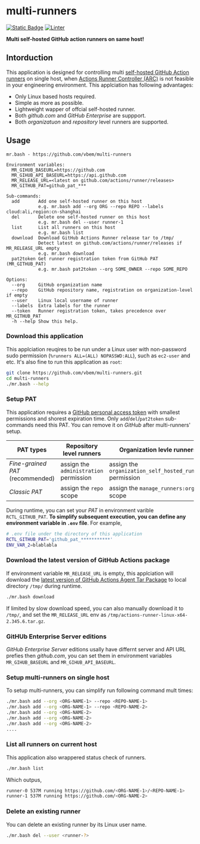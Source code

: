 # multi-runners
[![Static Badge](https://img.shields.io/badge/self--hosted%20runners-teal?logo=GitHub&label=GitHub%20Actions)](https://docs.github.com/en/actions/hosting-your-own-runners/managing-self-hosted-runners/about-self-hosted-runners)
[![Linter](https://github.com/vbem/rctl/actions/workflows/linter.yml/badge.svg)](https://github.com/vbem/rctl/actions/workflows/linter.yml)

**Multi self-hosted GitHub action runners on same host!**

## Intorduction
This application is designed for controlling multi [self-hosted GitHub Action runners](https://docs.github.com/en/actions/hosting-your-own-runners/managing-self-hosted-runners/about-self-hosted-runners) on single host, when [Actions Runner Controller (ARC)](https://docs.github.com/en/actions/hosting-your-own-runners/managing-self-hosted-runners-with-actions-runner-controller/quickstart-for-actions-runner-controller) is not feasible in your engineering environment. This applciation has following advantages:
- Only Linux based hosts required.
- Simple as more as possible.
- Lightweight wapper of offcial self-hosted runner.
- Both *github.com* and *GitHub Enterprise* are suppport.
- Both *organizatuon* and *repository* level runners are supported.

## Usage
```text
mr.bash - https://github.com/vbem/multi-runners

Environment variables:
  MR_GIHUB_BASEURL=https://github.com
  MR_GIHUB_API_BASEURL=https://api.github.com
  MR_RELEASE_URL=<latest on github.com/actions/runner/releases>
  MR_GITHUB_PAT=github_pat_***

Sub-commands:
  add       Add one self-hosted runner on this host
            e.g. mr.bash add --org ORG --repo REPO --labels cloud:ali,region:cn-shanghai
  del       Delete one self-hosted runner on this host
            e.g. mr.bash del --user runner-1
  list      List all runners on this host
            e.g. mr.bash list
  download  Download GitHub Actions Runner release tar to /tmp/
            Detect latest on github.com/actions/runner/releases if MR_RELEASE_URL empty
            e.g. mr.bash download
  pat2token Get runner registration token from GitHub PAT (MR_GITHUB_PAT)
            e.g. mr.bash pat2token --org SOME_OWNER --repo SOME_REPO

Options:
  --org     GitHub organization name
  --repo    GitHub repository name, registration on organization-level if empty
  --user    Linux local username of runner
  --labels  Extra labels for the runner
  --token   Runner registration token, takes precedence over MR_GITHUB_PAT
  -h --help Show this help.
```

### Download this application
This applciation reuqires to be run under a Linux user with non-password sudo permission (`%runners ALL=(ALL) NOPASSWD:ALL`), such as `ec2-user` and etc. It's also fine to run this application as `root`:

```bash
git clone https://github.com/vbem/multi-runners.git
cd multi-runners
./mr.bash --help
```

### Setup PAT
This application requires a [GitHub personal access token](https://docs.github.com/en/authentication/keeping-your-account-and-data-secure/managing-your-personal-access-tokens) with smallest permissions and shorest expiration time. Only `add`/`del`/`pat2token` sub-commands need this PAT. You can remove it on *GitHub* after multi-runners' setup.

PAT types | Repository level runners | Organization levle runners
--- | --- | ---
*Fine-grained PAT* (recommended) | assign the `administration` permission | assign the `organization_self_hosted_runners` permission
*Classic PAT* | assign the `repo` scope | assign the `manage_runners:org` scope

During runtime, you can set your *PAT* in environment varible `RCTL_GITHUB_PAT`. **To simplify subsequent execution, you can define any environment variable in `.env` file**. For example,

```bash
# .env file under the directory of this application
RCTL_GITHUB_PAT='github_pat_***********'
ENV_VAR_2=blablabla
```

### Download the latest version of GitHub Actions package
If environment variable `MR_RELEASE_URL` is empty, this applciation will download the [latest version of GitHub Actions Agent Tar Package](github.com/actions/runner/releases) to local directory `/tmp/` during runtime.

```bash
./mr.bash download
```

If limited by slow download speed, you can also manually download it to `/tmp/`, and set the `MR_RELEASE_URL` env as `/tmp/actions-runner-linux-x64-2.345.6.tar.gz`.

### GitHUb Enterprise Server editions
*GitHub Enterprise Server* editions usally have differnt server and API URL prefies then *github.com*, you can set them in environment variables `MR_GIHUB_BASEURL` and `MR_GIHUB_API_BASEURL`.

### Setup multi-runners on single host
To setup multi-runners, you can simplify run following command mult times:
```bash
./mr.bash add --org <ORG-NAME-1> --repo <REPO-NAME-1>
./mr.bash add --org <ORG-NAME-1> --repo <REPO-NAME-2>
./mr.bash add --org <ORG-NAME-2>
./mr.bash add --org <ORG-NAME-2>
./mr.bash add --org <ORG-NAME-2>
....
```

### List all runners on current host
This application also wrappered status check of runners.
```bash
./mr.bash list
```
Which outpus,
```bash
runner-0 537M running https://github.com/<ORG-NAME-1>/<REPO-NAME-1>
runner-1 537M running https://github.com/<ORG-NAME-2>
```

### Delete an existing runner
You can delete an existing runner by its Linux user name.
```bash
./mr.bash del --user <runner-?>
```
